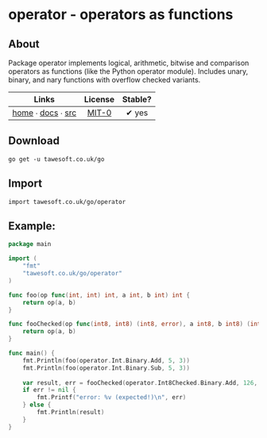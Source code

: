 # operator - operators as functions

## About

Package operator implements logical, arithmetic, bitwise and comparison
operators as functions (like the Python operator module). Includes unary,
binary, and nary functions with overflow checked variants.

|  Links  | License | Stable? | 
|:-------:|:-------:|:-------:| 
| [home][home_] ∙ [docs][docs_] ∙ [src][src_] | [MIT-0][copy_] | ✔ yes |

[home_]: https://tawesoft.co.uk/go/operator
[src_]:  https://github.com/tawesoft/go/tree/master/operator
[docs_]: https://godoc.org/tawesoft.co.uk/go/operator
[copy_]: https://github.com/tawesoft/go/tree/master/operator/_COPYING.md

## Download

```shell script
go get -u tawesoft.co.uk/go
```

## Import

```
import tawesoft.co.uk/go/operator
```

## Example:

```go
package main

import (
    "fmt"
    "tawesoft.co.uk/go/operator"
)

func foo(op func(int, int) int, a int, b int) int {
    return op(a, b)
}

func fooChecked(op func(int8, int8) (int8, error), a int8, b int8) (int8, error) {
    return op(a, b)
}

func main() {
    fmt.Println(foo(operator.Int.Binary.Add, 5, 3))
    fmt.Println(foo(operator.Int.Binary.Sub, 5, 3))
    
    var result, err = fooChecked(operator.Int8Checked.Binary.Add, 126, 2) // max int8 is 127!
    if err != nil {
        fmt.Printf("error: %v (expected!)\n", err)
    } else {
        fmt.Println(result)
    }
}
```
